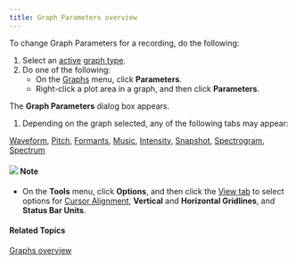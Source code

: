 ```yaml
---
title: Graph Parameters overview
---
```


To change Graph Parameters for a recording, do the following:

1. Select an [active](../active-graph) [graph type](../types/overview).
1. Do one of the following:
   * On the [Graphs](../overview) menu, click **Parameters**.
   * Right-click a plot area in a graph, and then click **Parameters**.

The **Graph Parameters** dialog box appears.

1. Depending on the graph selected, any of the following tabs may appear:

[Waveform](waveform-tab), [Pitch](pitch-tab), [Formants](formants-tab), [Music](music-tab), [Intensity](intensity-tab), [Snapshot](spectrogram-tab), [Spectrogram](spectrogram-tab), [Spectrum](spectrum-tab)

#### ![](../../../../images/001.png) **Note**
- On the **Tools** menu, click **Options**, and then click the [View tab](../../tools/options/view-tab) to select options for [Cursor Alignment](../cursor-alignment), **Vertical** and **Horizontal Gridlines**, and **Status Bar Units**.

#### **Related Topics**
[Graphs overview](../overview)
